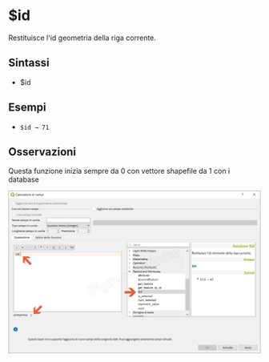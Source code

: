 # $id

Restituisce l'id geometria della riga corrente.

## Sintassi

* $id

## Esempi

* `$id → 71`

## Osservazioni

Questa funzione inizia sempre da 0 con vettore shapefile da 1 con i database

![](/img/record_e_attributi/$id1.png)
